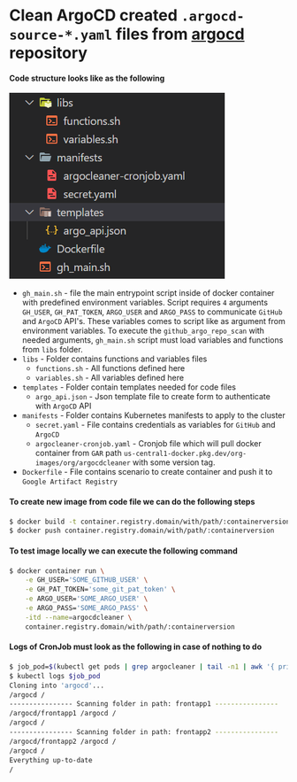 # Clean ArgoCD created `.argocd-source-*.yaml` files from [argocd](https://github.com/orgname/argocd) repository 

#### Code structure looks like as the following

![`Code Structure`](images/code_struct.png)


- `gh_main.sh` - file the main entrypoint script inside of docker container with predefined environment variables. Script requires `4` arguments `GH_USER`, `GH_PAT_TOKEN`, `ARGO_USER` and `ARGO_PASS` to communicate `GitHub` and `ArgoCD` API's. These variables comes to script like as argument from environment variables. To execute the `github_argo_repo_scan` with needed arguments, `gh_main.sh` script must load variables and functions from `libs` folder.
- `libs` - Folder contains functions and variables files 
    - `functions.sh` - All functions defined here
    - `variables.sh` - All variables defined here
- `templates` - Folder contain templates needed for code files
    - `argo_api.json` - Json template file to create form to authenticate with `ArgoCD` API
- `manifests` - Folder contains Kubernetes manifests to apply to the cluster
    - `secret.yaml` - File contains credentials as variables for `GitHub` and `ArgoCD`
    - `argocleaner-cronjob.yaml` - Cronjob file which will pull docker container from `GAR` path `us-central1-docker.pkg.dev/org-images/org/argocdcleaner` with some version tag.
- `Dockerfile` - File contains scenario to create container and push it to `Google Artifact Registry`

#### To create new image from code file we can do the following steps

```bash
$ docker build -t container.registry.domain/with/path/:containerversion .
$ docker push container.registry.domain/with/path/:containerversion 
```

#### To test image locally we can execute the following command

```bash
$ docker container run \
    -e GH_USER='SOME_GITHUB_USER' \
    -e GH_PAT_TOKEN='some_git_pat_token' \
    -e ARGO_USER='SOME_ARGO_USER' \
    -e ARGO_PASS='SOME_ARGO_PASS' \
    -itd --name=argocdcleaner \
    container.registry.domain/with/path/:containerversion
```

#### Logs of CronJob must look as the following in case of nothing to do

```bash
$ job_pod=$(kubectl get pods | grep argocleaner | tail -n1 | awk '{ print $1 }') 
$ kubectl logs $job_pod                                              
Cloning into 'argocd'...
/argocd /
---------------- Scanning folder in path: frontapp1 ----------------
/argocd/frontapp1 /argocd /
/argocd /
---------------- Scanning folder in path: frontapp2 ----------------
/argocd/frontapp2 /argocd /
/argocd /
Everything up-to-date
/
```
